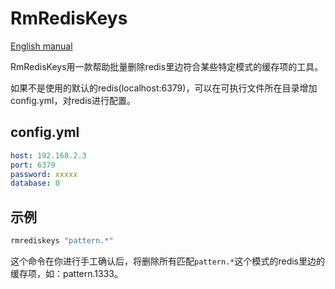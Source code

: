 RmRedisKeys
===========

[English manual](README.MD)

RmRedisKeys用一款帮助批量删除redis里边符合某些特定模式的缓存项的工具。

如果不是使用的默认的redis(localhost:6379)，可以在可执行文件所在目录增加config.yml，对redis进行配置。

config.yml
----------

```yaml
host: 192.168.2.3
port: 6379
password: xxxxx
database: 0
```

示例
-------

```bash
rmrediskeys "pattern.*"
```
这个命令在你进行手工确认后，将删除所有匹配`pattern.*`这个模式的redis里边的缓存项，如：pattern.1333。